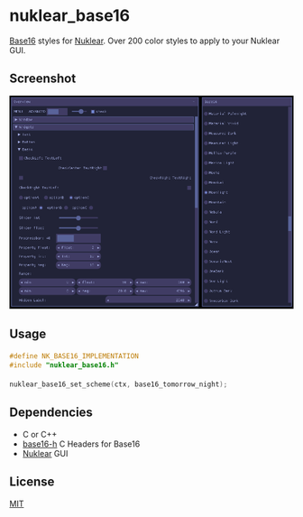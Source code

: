 # nuklear_base16

[Base16](https://github.com/tinted-theming/home) styles for [Nuklear](https://github.com/Immediate-Mode-UI/Nuklear). Over 200 color styles to apply to your Nuklear GUI.

## Screenshot

![nuklear_base16_demo Screenshot](demo/common/nuklear_base16_demo.png)

## Usage

``` c
#define NK_BASE16_IMPLEMENTATION
#include "nuklear_base16.h"

nuklear_base16_set_scheme(ctx, base16_tomorrow_night);
```

## Dependencies

- C or C++
- [base16-h](https://github.com/robloach/base16-h) C Headers for Base16
- [Nuklear](https://github.com/Immediate-Mode-UI/Nuklear) GUI

## License

[MIT](LICENSE)